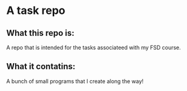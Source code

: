 # A task repo

## What this repo is:
A repo that is intended for the tasks associateed with my FSD course.

## What it contatins:
A bunch of small programs that I create along the way!